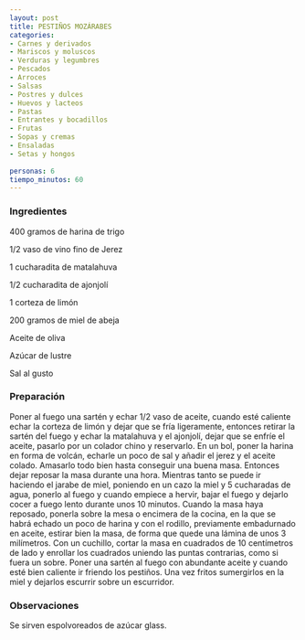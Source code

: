 ```yaml
---
layout: post
title: PESTIÑOS MOZÁRABES
categories:
- Carnes y derivados
- Mariscos y moluscos
- Verduras y legumbres
- Pescados
- Arroces
- Salsas
- Postres y dulces
- Huevos y lacteos
- Pastas
- Entrantes y bocadillos
- Frutas
- Sopas y cremas
- Ensaladas
- Setas y hongos
 
personas: 6 
tiempo_minutos: 60 
---
```

<h3>Ingredientes</h3>
400 gramos de harina de trigo

1/2 vaso de vino fino de Jerez

1 cucharadita de matalahuva

1/2 cucharadita de ajonjolí

1 corteza de limón

200 gramos de miel de abeja

Aceite de oliva

Azúcar de lustre

Sal al gusto

<h3>Preparación</h3>
Poner al fuego una sartén y echar 1/2 vaso de aceite, cuando esté caliente echar la corteza de limón y dejar que se fría ligeramente, entonces retirar la sartén del fuego y echar la matalahuva y el ajonjolí, dejar que se enfríe el aceite, pasarlo por un colador chino y reservarlo. En un bol, poner la harina en forma de volcán, echarle un poco de sal y añadir el jerez y el aceite colado. Amasarlo todo bien hasta conseguir una buena masa. Entonces dejar reposar la masa durante una hora. Mientras tanto se puede ir haciendo el jarabe de miel, poniendo en un cazo la miel y 5 cucharadas de agua, ponerlo al fuego y cuando empiece a hervir, bajar el fuego y dejarlo cocer a fuego lento durante unos 10 minutos. Cuando la masa haya reposado, ponerla sobre la mesa o encimera de la cocina, en la que se habrá echado un poco de harina y con el rodillo, previamente embadurnado en aceite, estirar bien la masa, de forma que quede una lámina de unos 3 milímetros. Con un cuchillo, cortar la masa en cuadrados de 10 centímetros de lado y enrollar los cuadrados uniendo las puntas contrarias, como si fuera un sobre. Poner una sartén al fuego con abundante aceite y cuando esté bien caliente ir friendo los pestiños. Una vez fritos sumergirlos en la miel y dejarlos escurrir sobre un escurridor.

<h3>Observaciones</h3>
Se sirven espolvoreados de azúcar glass.

